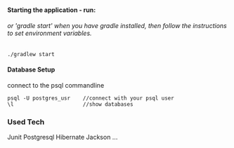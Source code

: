 #### Starting the application - run:
###### or 'gradle start' when you have gradle installed, then follow the instructions to set environment variables.
```
./gradlew start
```



#### Database Setup
connect to the psql commandline
```
psql -U postgres_usr    //connect with your psql user
\l                      //show databases
```

### Used Tech

Junit
Postgresql
Hibernate
Jackson
...
